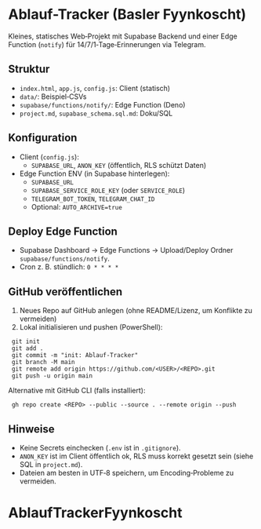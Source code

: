 # Ablauf-Tracker (Basler Fyynkoscht)

Kleines, statisches Web‑Projekt mit Supabase Backend und einer Edge Function (`notify`) für 14/7/1‑Tage‑Erinnerungen via Telegram.

## Struktur
- `index.html`, `app.js`, `config.js`: Client (statisch)
- `data/`: Beispiel‑CSVs
- `supabase/functions/notify/`: Edge Function (Deno)
- `project.md`, `supabase_schema.sql.md`: Doku/SQL

## Konfiguration
- Client (`config.js`):
  - `SUPABASE_URL`, `ANON_KEY` (öffentlich, RLS schützt Daten)
- Edge Function ENV (in Supabase hinterlegen):
  - `SUPABASE_URL`
  - `SUPABASE_SERVICE_ROLE_KEY` (oder `SERVICE_ROLE`)
  - `TELEGRAM_BOT_TOKEN`, `TELEGRAM_CHAT_ID`
  - Optional: `AUTO_ARCHIVE=true`

## Deploy Edge Function
- Supabase Dashboard → Edge Functions → Upload/Deploy Ordner `supabase/functions/notify`.
- Cron z. B. stündlich: `0 * * * *`

## GitHub veröffentlichen
1) Neues Repo auf GitHub anlegen (ohne README/Lizenz, um Konflikte zu vermeiden)
2) Lokal initialisieren und pushen (PowerShell):
```
 git init
 git add .
 git commit -m "init: Ablauf-Tracker"
 git branch -M main
 git remote add origin https://github.com/<USER>/<REPO>.git
 git push -u origin main
```
Alternative mit GitHub CLI (falls installiert):
```
 gh repo create <REPO> --public --source . --remote origin --push
```

## Hinweise
- Keine Secrets einchecken (`.env` ist in `.gitignore`).
- `ANON_KEY` ist im Client öffentlich ok, RLS muss korrekt gesetzt sein (siehe SQL in `project.md`).
- Dateien am besten in UTF‑8 speichern, um Encoding‑Probleme zu vermeiden.
# AblaufTrackerFyynkoscht
